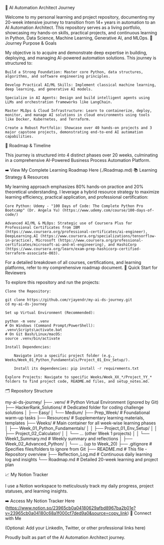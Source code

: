 🧠 AI Automation Architect Journey

Welcome to my personal learning and project repository, documenting my 20-week intensive journey to transition from 14+ years in automation to an AI Automation Architect. This repository serves as a living portfolio, showcasing my hands-on skills, practical projects, and continuous learning in Python, Data Science, Machine Learning, Generative AI, and MLOps.
🎯 Journey Purpose & Goals

My objective is to acquire and demonstrate deep expertise in building, deploying, and managing AI-powered automation solutions. This journey is structured to:

    Build a Strong Foundation: Master core Python, data structures, algorithms, and software engineering principles.

    Develop Practical AI/ML Skills: Implement classical machine learning, deep learning, and generative AI models.

    Specialize in AI Agents: Design and build intelligent agents using LLMs and orchestration frameworks like LangChain.

    Master MLOps & Cloud Infrastructure: Learn to containerize, deploy, monitor, and manage AI solutions in cloud environments using tools like Docker, Kubernetes, and Terraform.

    Create a Robust Portfolio: Showcase over 40 hands-on projects and 3 major capstone projects, demonstrating end-to-end AI automation capabilities.

📅 Roadmap & Timeline

This journey is structured into 4 distinct phases over 20 weeks, culminating in a comprehensive AI-Powered Business Process Automation Platform.

➡️ View My Complete Learning Roadmap Here (./Roadmap.md)
📚 Learning Strategy & Resources

My learning approach emphasizes 80% hands-on practice and 20% theoretical understanding. I leverage a hybrid resource strategy to maximize learning efficiency, practical application, and professional certification:

    Core Python: Udemy - "100 Days of Code: The Complete Python Pro Bootcamp" (Dr. Angela Yu) (https://www.udemy.com/course/100-days-of-code/)

    Advanced AI/ML & MLOps: Strategic use of Coursera Plus for Professional Certificates from IBM (https://www.coursera.org/professional-certificates/ai-engineer), DeepLearning.AI (https://www.coursera.org/specializations/tensorflow-in-practice), Microsoft (https://www.coursera.org/professional-certificates/microsoft-ai-and-ml-engineering), and HashiCorp (https://www.coursera.org/learn/exam-prep-hashicorp-certified-terraform-associate-003).

For a detailed breakdown of all courses, certifications, and learning platforms, refer to my comprehensive roadmap document.
🚀 Quick Start for Reviewers

To explore this repository and run the projects:

    Clone the Repository:

    git clone https://github.com/rjayendr/my-ai-ds-journey.git
    cd my-ai-ds-journey

    Set up Virtual Environment (Recommended):

    python -m venv .venv
    # On Windows (Command Prompt/PowerShell):
    .venv\Scripts\activate.bat
    # On Git Bash/Linux/macOS:
    source .venv/bin/activate

    Install Dependencies:

        Navigate into a specific project folder (e.g., Weeks/Week_01_Python_Fundamentals/Project_01_Env_Setup/).

        Install its dependencies: pip install -r requirements.txt

    Explore Projects: Navigate to specific Weeks/Week_XX_*/Project_YY_* folders to find project code, README.md files, and setup_notes.md.

🗂️ Repository Structure

my-ai-ds-journey/
├── .venv/                      # Python Virtual Environment (ignored by Git)
├── HackerRank_Solutions/       # Dedicated folder for coding challenge solutions
│   ├── Easy/
│   └── Medium/
├── Prep_Week/                  # Foundational warm-up tasks
├── Resources/                  # Supplementary learning materials, templates
├── Weeks/                      # Main container for all week-wise learning phases
│   ├── Week_01_Python_Fundamentals/
│   │   ├── Project_01_Env_Setup/
│   │   ├── Project_02_Calculator/
│   │   └── ... (other Week 1 projects)
│   │   └── Week1_Summary.md    # Weekly summary and reflections
│   ├── Week_02_Advanced_Python/
│   └── ... (up to Week_20)
├── .gitignore                  # Specifies files/folders to ignore from Git
├── README.md                   # This file - Repository overview
├── Reflection_Log.md           # Continuous daily learning log and insights
└── Roadmap.md                  # Detailed 20-week learning and project plan

📈 My Notion Tracker

I use a Notion workspace to meticulously track my daily progress, project statuses, and learning insights.

➡️ Access My Notion Tracker Here (https://www.notion.so/23965cb0a04180629afbd8967ba2b01e?v=23965cb0a04180c68a1f000cf7ded9a0&source=copy_link)
🤝 Connect with Me

(Optional: Add your LinkedIn, Twitter, or other professional links here)

Proudly built as part of the AI Automation Architect journey.